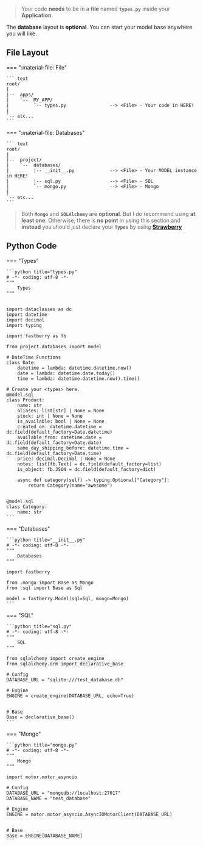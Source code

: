 > Your code **needs** to be in a **file** named **`types.py`** inside your **Application**.

The **database** layout is **optional**. You can start your model base anywhere you will like.

## File **Layout**

=== ":material-file: File"

    ``` text
    root/
    |
    |--  apps/
    |    `--  MY_APP/
    |         `-- types.py                --> <File> - Your code in HERE!
    |
    `-- etc...
    ```

=== ":material-file: Databases"

    ``` text
    root/
    |
    |--  project/
    |    `--  databases/
    |         |-- __init__.py             --> <File> - Your MODEL instance in HERE!
    |         |-- sql.py                  --> <File> - SQL
    |         `-- mongo.py                --> <File> - Mongo
    |
    `-- etc...
    ```

> Both **`Mongo`** and **`SQLAlchemy`** are **optional**. But I do recommend using **at least one**. Otherwise, there is **no point** in using this section and **instead** you should just declare your **`Types`** by using <a href="https://strawberry.rocks/docs/types/object-types/" target="_blank" rel="noopener noreferrer">**Strawberry**</a>

## Python **Code**

=== "Types"

    ```python title="types.py"
    # -*- coding: utf-8 -*-
    """
        Types
    """


    import dataclasses as dc
    import datetime
    import decimal
    import typing

    import fastberry as fb

    from project.databases import model

    # DateTime Functions
    class Date:
        datetime = lambda: datetime.datetime.now()
        date = lambda: datetime.date.today()
        time = lambda: datetime.datetime.now().time()

    # Create your <types> here.
    @model.sql
    class Product:
        name: str
        aliases: list[str] | None = None
        stock: int | None = None
        is_available: bool | None = None
        created_on: datetime.datetime = dc.field(default_factory=Date.datetime)
        available_from: datetime.date = dc.field(default_factory=Date.date)
        same_day_shipping_before: datetime.time = dc.field(default_factory=Date.time)
        price: decimal.Decimal | None = None
        notes: list[fb.Text] = dc.field(default_factory=list)
        is_object: fb.JSON = dc.field(default_factory=dict)

        async def category(self) -> typing.Optional["Category"]:
            return Category(name="awesome")


    @model.sql
    class Category:
        name: str
    ```

=== "Databases"

    ```python title="__init__.py"
    # -*- coding: utf-8 -*-
    """
        Databases
    """

    import fastberry

    from .mongo import Base as Mongo
    from .sql import Base as Sql

    model = fastberry.Model(sql=Sql, mongo=Mongo)
    ```

=== "SQL"

    ```python title="sql.py"
    # -*- coding: utf-8 -*-
    """
        SQL
    """

    from sqlalchemy import create_engine
    from sqlalchemy.orm import declarative_base

    # Config
    DATABASE_URL = "sqlite:///test_database.db"

    # Engine
    ENGINE = create_engine(DATABASE_URL, echo=True)


    # Base
    Base = declarative_base()
    ```

=== "Mongo"

    ```python title="mongo.py"
    # -*- coding: utf-8 -*-
    """
        Mongo
    """

    import motor.motor_asyncio

    # Config
    DATABASE_URL = "mongodb://localhost:27017"
    DATABASE_NAME = "test_database"

    # Engine
    ENGINE = motor.motor_asyncio.AsyncIOMotorClient(DATABASE_URL)


    # Base
    Base = ENGINE[DATABASE_NAME]
    ```
